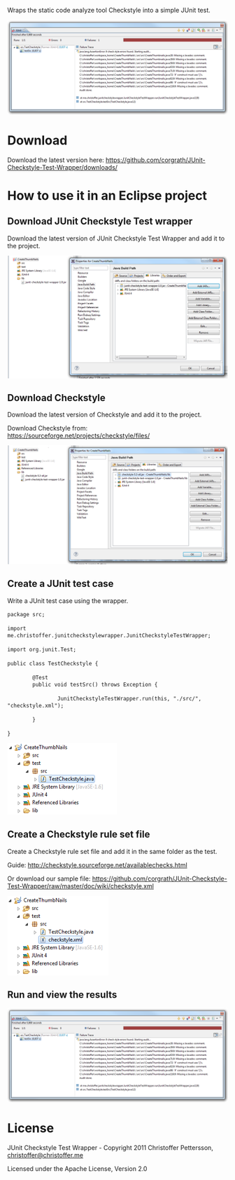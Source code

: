 Wraps the static code analyze tool Checkstyle into a simple JUnit test. 

![alt text](https://github.com/corgrath/JUnit-Checkstyle-Test-Wrapper/raw/master/doc/wiki/results.png "The JUnit results in Eclipse")



Download
========================================
Download the latest version here:
https://github.com/corgrath/JUnit-Checkstyle-Test-Wrapper/downloads/


How to use it in an Eclipse project
========================================

Download JUnit Checkstyle Test wrapper
----------------------------------------

Download the latest version of JUnit Checkstyle Test Wrapper and add it to the project. 

![alt text](https://github.com/corgrath/JUnit-Checkstyle-Test-Wrapper/raw/master/doc/wiki/install_checkstyle_wrapper.png "Download JUnit-Checkstyle-Test-Wrapper and add it to Eclipse")

Download Checkstyle
----------------------------------------

Download the latest version of Checkstyle and add it to the project.

Download Checkstyle from: https://sourceforge.net/projects/checkstyle/files/ 

![alt text](https://github.com/corgrath/JUnit-Checkstyle-Test-Wrapper/raw/master/doc/wiki/install_checkstyle.png "Download Checkstyle and add it to Eclipse")

Create a JUnit test case
----------------------------------------

Write a JUnit test case using the wrapper.

	package src;
	
	import me.christoffer.junitcheckstylewrapper.JunitCheckstyleTestWrapper;
	
	import org.junit.Test;
	
	public class TestCheckstyle {
	
	        @Test
	        public void testSrc() throws Exception {
	
	                JunitCheckstyleTestWrapper.run(this, "./src/", "checkstyle.xml");
	
	        }
	
	}
		
![alt text](https://github.com/corgrath/JUnit-Checkstyle-Test-Wrapper/raw/master/doc/wiki/eclipse_testcheckstyle.png "Create the JUnit test in Eclipse")

Create a Checkstyle rule set file
----------------------------------------

Create a Checkstyle rule set file and add it in the same folder as the test.

Guide: http://checkstyle.sourceforge.net/availablechecks.html

Or download our sample file: https://github.com/corgrath/JUnit-Checkstyle-Test-Wrapper/raw/master/doc/wiki/checkstyle.xml

![alt text](https://github.com/corgrath/JUnit-Checkstyle-Test-Wrapper/raw/master/doc/wiki/eclipse_checkstyle_xml.png "Create the rule files for Checkstyle")

Run and view the results
----------------------------------------

![alt text](https://github.com/corgrath/JUnit-Checkstyle-Test-Wrapper/raw/master/doc/wiki/results.png "The JUnit results in Eclipse")

License
========================================

JUnit Checkstyle Test Wrapper - Copyright 2011 Christoffer Pettersson, christoffer@christoffer.me

Licensed under the Apache License, Version 2.0